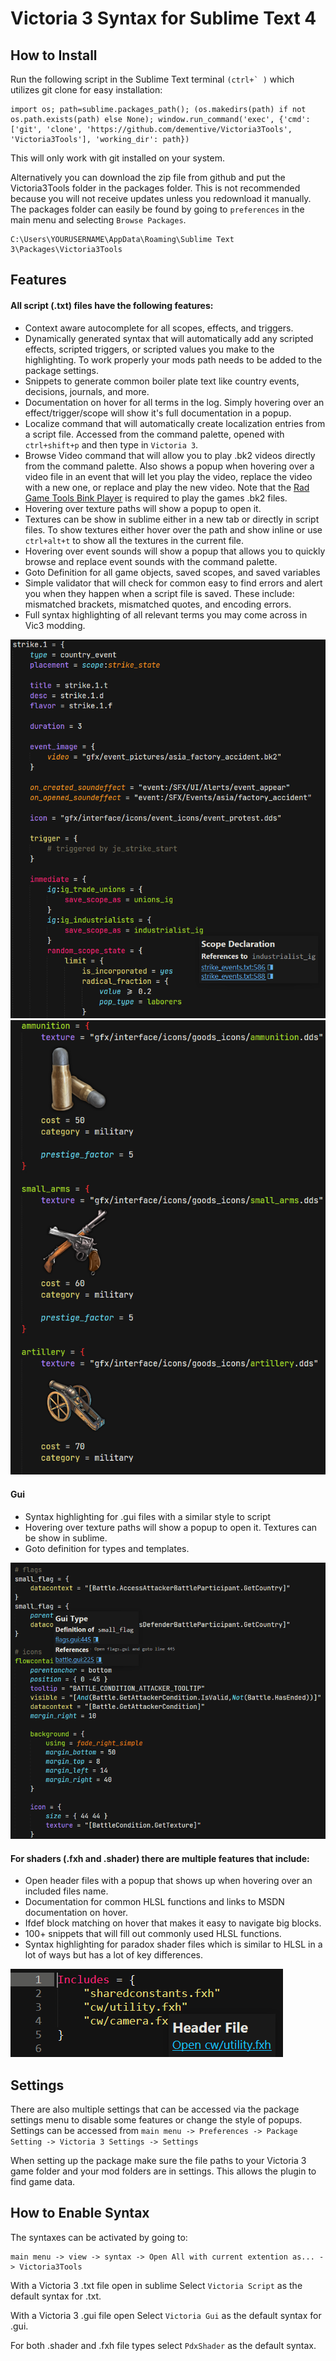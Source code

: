 # Victoria 3 Syntax for Sublime Text 4

## How to Install

Run the following script in the Sublime Text terminal ```(ctrl+` )``` which utilizes git clone for easy installation:
```
import os; path=sublime.packages_path(); (os.makedirs(path) if not os.path.exists(path) else None); window.run_command('exec', {'cmd': ['git', 'clone', 'https://github.com/dementive/Victoria3Tools', 'Victoria3Tools'], 'working_dir': path})
```
This will only work with git installed on your system.

Alternatively you can download the zip file from github and put the Victoria3Tools folder in the packages folder. This is not recommended because you will not receive updates unless you redownload it manually.
The packages folder can easily be found by going to ```preferences``` in the main menu and selecting ```Browse Packages```.
```
C:\Users\YOURUSERNAME\AppData\Roaming\Sublime Text 3\Packages\Victoria3Tools
```

## Features

#### All script (.txt) files have the following features:
- Context aware autocomplete for all scopes, effects, and triggers.
- Dynamically generated syntax that will automatically add any scripted effects, scripted triggers, or scripted values you make to the highlighting. To work properly your mods path needs to be added to the package settings.
- Snippets to generate common boiler plate text like country events, decisions, journals, and more.
- Documentation on hover for all terms in the log. Simply hovering over an effect/trigger/scope will show it's full documentation in a popup.
- Localize command that will automatically create localization entries from a script file. Accessed from the command palette, opened with `ctrl+shift+p` and then type in `Victoria 3`.
- Browse Video command that will allow you to play .bk2 videos directly from the command palette. Also shows a popup when hovering over a video file in an event that will let you play the video, replace the video with a new one, or replace and play the new video. Note that the [Rad Game Tools Bink Player](http://www.radgametools.com/bnkdown.htm) is required to play the games .bk2 files.
- Hovering over texture paths will show a popup to open it.
- Textures can be show in sublime either in a new tab or directly in script files. To show textures either hover over the path and show inline or use `ctrl+alt+t` to show all the textures in the current file.
- Hovering over event sounds will show a popup that allows you to quickly browse and replace event sounds with the command palette.
- Goto Definition for all game objects, saved scopes, and saved variables
- Simple validator that will check for common easy to find errors and alert you when they happen when a script file is saved. These include: mismatched brackets, mismatched quotes, and encoding errors.
- Full syntax highlighting of all relevant terms you may come across in Vic3 modding.

![Script Screenshot](/images/script.png)
![Script Screenshot2](/images/textures.png)

#### Gui 
- Syntax highlighting for .gui files with a similar style to script
- Hovering over texture paths will show a popup to open it. Textures can be show in sublime.
- Goto definition for types and templates.

![Gui Screenshot](/images/gui.png)

#### For shaders (.fxh and .shader) there are multiple features that include:
- Open header files with a popup that shows up when hovering over an included files name.
- Documentation for common HLSL functions and links to MSDN documentation on hover.
- Ifdef block matching on hover that makes it easy to navigate big blocks.
- 100+ snippets that will fill out commonly used HLSL functions.
- Syntax highlighting for paradox shader files which is similar to HLSL in a lot of ways but has a lot of key differences.

![Shader Screenshot](/images/shader.png)

## Settings

There are also multiple settings that can be accessed via the package settings menu to disable some features or change the style of popups. Settings can be accessed from `main menu -> Preferences -> Package Setting -> Victoria 3 Settings -> Settings`

When setting up the package make sure the file paths to your Victoria 3 game folder and your mod folders are in settings. This allows the plugin to find game data.

## How to Enable Syntax

The syntaxes can be activated by going to:
```
main menu -> view -> syntax -> Open All with current extention as... -> Victoria3Tools
```
With a Victoria 3 .txt file open in sublime 
Select ```Victoria Script``` as the default syntax for .txt.

With a Victoria 3 .gui file open
Select ```Victoria Gui``` as the default syntax for .gui.

For both .shader and .fxh file types select ```PdxShader``` as the default syntax.
